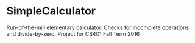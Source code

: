 # SimpleCalculator
Run-of-the-mill elementary calculator. Checks for incomplete operations and divide-by-zero. Project for CS401 Fall Term 2016
